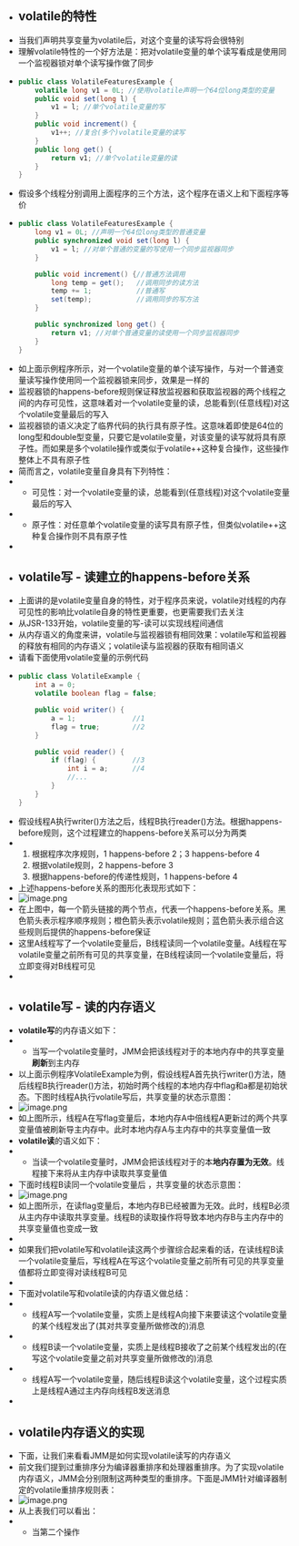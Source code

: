 - ## volatile的特性
- 当我们声明共享变量为volatile后，对这个变量的读写将会很特别
- 理解volatile特性的一个好方法是：把对volatile变量的单个读写看成是使用同一个监视器锁对单个读写操作做了同步
- ```java
  public class VolatileFeaturesExample {
      volatile long v1 = 0L; //使用volatile声明一个64位long类型的变量
      public void set(long l) {
          v1 = l; //单个volatile变量的写
      }
      public void increment() {
          v1++; //复合(多个)volatile变量的读写
      }
      public long get() {
          return v1; //单个volatile变量的读
      }
  }
  ```
- 假设多个线程分别调用上面程序的三个方法，这个程序在语义上和下面程序等价
- ```java
  public class VolatileFeaturesExample {
      long v1 = 0L; //声明一个64位long类型的普通变量
      public synchronized void set(long l) {
          v1 = l; //对单个普通的变量的写使用一个同步监视器同步
      }
  
      public void increment() {//普通方法调用
          long temp = get();   //调用同步的读方法
          temp += 1;           //普通写
          set(temp);           //调用同步的写方法
      }
  
      public synchronized long get() {
          return v1; //对单个普通变量的读使用一个同步监视器同步
      }
  }
  ```
- 如上面示例程序所示，对一个volatile变量的单个读写操作，与对一个普通变量读写操作使用同一个监视器锁来同步，效果是一样的
- 监视器锁的happens-before规则保证释放监视器和获取监视器的两个线程之间的内存可见性，这意味着对一个volatile变量的读，总能看到(任意线程)对这个volatile变量最后的写入
- 监视器锁的语义决定了临界代码的执行具有原子性。这意味着即使是64位的long型和double型变量，只要它是volatile变量，对该变量的读写就将具有原子性。而如果是多个volatile操作或类似于volatile++这种复合操作，这些操作整体上不具有原子性
- 简而言之，volatile变量自身具有下列特性：
- - 可见性：对一个volatile变量的读，总能看到(任意线程)对这个volatile变量最后的写入
- - 原子性：对任意单个volatile变量的读写具有原子性，但类似volatile++这种复合操作则不具有原子性
-
- ## volatile写 - 读建立的happens-before关系
- 上面讲的是volatile变量自身的特性，对于程序员来说，volatile对线程的内存可见性的影响比volatile自身的特性更重要，也更需要我们去关注
- 从JSR-133开始，volatile变量的写-读可以实现线程间通信
- 从内存语义的角度来讲，volatile与监视器锁有相同效果：volatile写和监视器的释放有相同的内存语义；volatile读与监视器的获取有相同语义
- 请看下面使用volatile变量的示例代码
- ```java
  public class VolatileExample {
      int a = 0;
      volatile boolean flag = false;
  
      public void writer() {
          a = 1;              //1
          flag = true;        //2
      }
  
      public void reader() {
          if (flag) {         //3
              int i = a;      //4
              //...
          }
      }
  }
  ```
- 假设线程A执行writer()方法之后，线程B执行reader()方法。根据happens-before规则，这个过程建立的happens-before关系可以分为两类
- 1. 根据程序次序规则，1 happens-before 2；3 happens-before 4
  2. 根据volatile规则，2 happens-before 3
  3. 根据happens-before的传递性规则，1 happens-before 4
- 上述happens-before关系的图形化表现形式如下：
- ![image.png](../assets/image_1642749583413_0.png)
- 在上图中，每一个箭头链接的两个节点，代表一个happens-before关系。黑色箭头表示程序顺序规则；橙色箭头表示volatile规则；蓝色箭头表示组合这些规则后提供的happens-before保证
- 这里A线程写了一个volatile变量后，B线程读同一个volatile变量。A线程在写volatile变量之前所有可见的共享变量，在B线程读同一个volatile变量后，将立即变得对B线程可见
-
- ## volatile写 - 读的内存语义
- **volatile写**的内存语义如下：
- - 当写一个volatile变量时，JMM会把该线程对于的本地内存中的共享变量**刷新**到主内存
- 以上面示例程序VolatileExample为例，假设线程A首先执行writer()方法，随后线程B执行reader()方法，初始时两个线程的本地内存中flag和a都是初始状态。下图时线程A执行volatile写后，共享变量的状态示意图：
- ![image.png](../assets/image_1642749901268_0.png)
- 如上图所示，线程A在写flag变量后，本地内存A中倍线程A更新过的两个共享变量值被刷新导主内存中。此时本地内存A与主内存中的共享变量值一致
- **volatile读**的语义如下：
- - 当读一个volatile变量时，JMM会把该线程对于的本**地内存置为无效**。线程接下来将从主内存中读取共享变量值
- 下面时线程B读同一个volatile变量后 ，共享变量的状态示意图：
- ![image.png](../assets/image_1642750072358_0.png)
- 如上图所示，在读flag变量后，本地内存B已经被置为无效。此时，线程B必须从主内存中读取共享变量。线程B的读取操作将导致本地内存B与主内存中的共享变量值也变成一致
-
- 如果我们把volatile写和volatile读这两个步骤综合起来看的话，在读线程B读一个volatile变量后，写线程A在写这个volatile变量之前所有可见的共享变量值都将立即变得对读线程B可见
-
- 下面对volatile写和volatile读的内存语义做总结：
- - 线程A写一个volatile变量，实质上是线程A向接下来要读这个volatile变量的某个线程发出了(其对共享变量所做修改的)消息
- - 线程B读一个volatile变量，实质上是线程B接收了之前某个线程发出的(在写这个volatile变量之前对共享变量所做修改的)消息
- - 线程A写一个volatile变量，随后线程B读这个volatile变量，这个过程实质上是线程A通过主内存向线程B发送消息
-
- ## volatile内存语义的实现
- 下面，让我们来看看JMM是如何实现volatile读写的内存语义
- 前文我们提到过重排序分为编译器重排序和处理器重排序。为了实现volatile内存语义，JMM会分别限制这两种类型的重排序。下面是JMM针对编译器制定的volatile重排序规则表：
- ![image.png](../assets/image_1642751090659_0.png)
- 从上表我们可以看出：
- - 当第二个操作